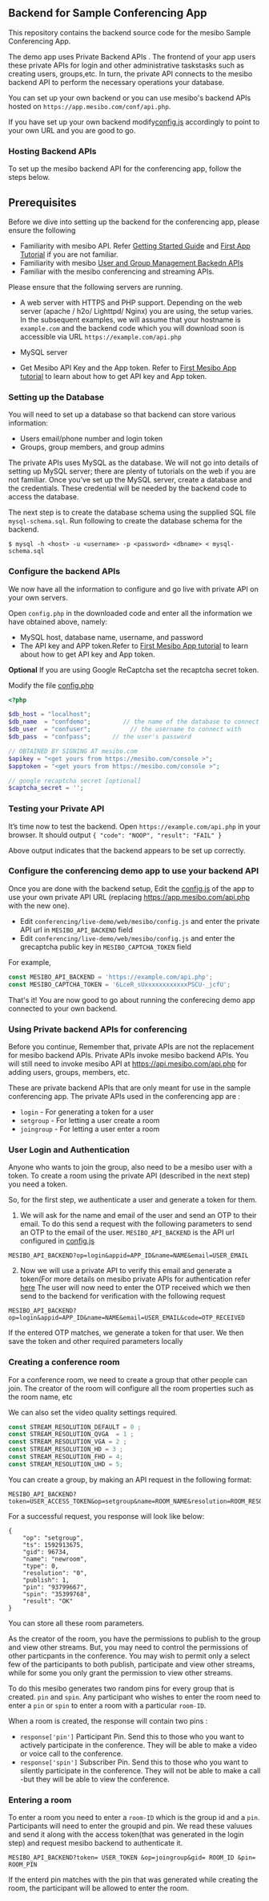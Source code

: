 ## Backend for Sample Conferencing App 

This repository contains the backend source code for the mesibo Sample Conferencing App. 

The demo app uses  Private Backend APIs . The frontend of your app users these private APIs for login and other administrative taskstasks such as creating users, groups,etc. In turn, the private API connects to the mesibo backend API to perform the necessary operations your database. 

You can set up your own backend or you can use mesibo's backend APIs hosted on `https://app.mesibo.com/conf/api.php`. 

If you have set up your own backend modify[config.js](https://github.com/mesibo/conferencing/blob/master/live-demo/web/mesibo/config.js) accordingly to point to your own URL and you are good to go. 

### Hosting Backend APIs
To set up the mesibo backend API for the conferencing app, follow the steps below.

## Prerequisites
Before we dive into setting up the backend for the conferencing app, please ensure the following
- Familiarity with mesibo API. Refer [Getting Started Guide](https://mesibo.com/documentation/get-started/) and [First App Tutorial](https://mesibo.com/documentation/tutorials/first-app/#preparation) if you are not familiar.
- Familiarity with mesibo [User and Group Management Backedn APIs](https://mesibo.com/documentation/api/backend-api/#group-management-apis)
- Familiar with the mesibo conferencing and streaming APIs.

Please ensure that the following servers are running.
- A web server with HTTPS and PHP support. Depending on the web server (apache / h2o/ Lighttpd/ Nginx) you are using, the setup varies. In the subsequent examples, we will assume that your hostname is `example.com` and the backend code which you will download soon is accessible via URL `https://example.com/api.php`
- MySQL server

- Get Mesibo API Key and the App token. Refer to [First Mesibo App tutorial](https://mesibo.com/documentation/tutorials/first-app/#preparation) to learn about how to get API key and App token.

### Setting up the Database

You will need to set up a database so that backend can store various information:

- Users email/phone number and login token
- Groups, group members, and group admins

The private APIs uses MySQL as the database. We will not go into details of setting up MySQL server; there are plenty of tutorials on the web if you are not familiar. Once you’ve set up the MySQL server, create a database and the credentials. These credential will be needed by the backend code to access the database.

The next step is to create the database schema using the supplied SQL file `mysql-schema.sql`. Run following to create the database schema for the backend.

```
$ mysql -h <host> -u <username> -p <password> <dbname> < mysql-schema.sql
```

### Configure the backend APIs

We now have all the information to configure and go live with private API on your own servers.

Open `config.php` in the downloaded code and enter all the information we have obtained above, namely:
- MySQL host, database name, username, and password
- The API key and APP token.Refer to [First Mesibo App tutorial](https://mesibo.com/documentation/tutorials/first-app/#preparation) to learn about how to get API key and App token.

**Optional** If you are using Google ReCaptcha set the recaptcha secret token.

Modify the file [config.php](https://github.com/mesibo/conferencing/blob/master/live-demo/backend/config.php)
```php
<?php

$db_host = "localhost";
$db_name  = "confdemo";         // the name of the database to connect to
$db_user  = "confuser";           // the username to connect with
$db_pass  = "confpass";      // the user's password

// OBTAINED BY SIGNING AT mesibo.com
$apikey = "<get yours from https://mesibo.com/console >";
$apptoken = "<get yours from https://mesibo.com/console >";

// google recaptcha secret [optional]
$captcha_secret = '';
```
### Testing your Private API
It’s time now to test the backend. Open `https://example.com/api.php` in your browser. It should output
`{ "code": "NOOP", "result": "FAIL" }`

Above output indicates that the backend appears to be set up correctly. 

### Configure the conferencing demo app to use your backend API

Once you are done with the backend setup, Edit the [config.js](https://github.com/mesibo/conferencing/blob/master/live-demo/web/mesibo/config.js) of the app to use your own private API URL (replacing https://app.mesibo.com/api.php with the new one).

- Edit `conferencing/live-demo/web/mesibo/config.js` and enter the private API url in `MESIBO_API_BACKEND` field
- Edit `conferencing/live-demo/web/mesibo/config.js` and enter the grecaptcha public key in `MESIBO_CAPTCHA_TOKEN` field

For example,
```javascript
const MESIBO_API_BACKEND = 'https://example.com/api.php';
const MESIBO_CAPTCHA_TOKEN = '6LceR_sUxxxxxxxxxxxxPSCU-_jcfU';
```

That's it! You are now good to go about running the conferecing demo app connected to your own backend.

### Using Private backend APIs for conferencing

Before you continue, Remember that, private APIs are not the replacement for mesibo backend APIs. Private APIs invoke mesibo backend APIs. You will still need to invoke mesibo API at https://api.mesibo.com/api.php for adding users, groups, members, etc.

These are private backend APIs that are only meant for use in the sample conferencing app. The private APIs used in the conferencing app are :
- `login` - For generating a token for a user
- `setgroup` - For letting a user create a room
- `joingroup` - For letting a user enter a room 


### User Login and Authentication

Anyone who wants to join the group, also need to be a mesibo user with a token. To create a room using the private API (described in the next step) you need a token. 

So, for the first step, we authenticate a user and generate a token for them.

1. We will ask for the name and email of the user and send an OTP to their email. To do this send a request with the following parameters to send an OTP to the email of the user. `MESIBO_API_BACKEND` is the API url configured in [config.js](https://github.com/mesibo/conferencing/blob/master/live-demo/web/mesibo/config.js)

```
MESIBO_API_BACKEND?op=login&appid=APP_ID&name=NAME&email=USER_EMAIL
```
2. Now we will use a private API to verify this email and generate a token(For more details on mesibo private APIs for authentication refer [here](https://mesibo.com/documentation/tutorials/open-source-whatsapp-clone/backend/#user-login-and-authentication) The user will now need to enter the OTP received which we then send to the backend for verification with the following request

```
MESIBO_API_BACKEND?op=login&appid=APP_ID&name=NAME&email=USER_EMAIL&code=OTP_RECEIVED
```
If the entered OTP matches, we generate a token for that user. We then save the token and other required parameters locally

### Creating a conference room
For a conference room, we need to create a group that other people can join. The creator of the room will configure all the room properties such as the room name, etc

We can also set the video quality settings required.
```javascript
const STREAM_RESOLUTION_DEFAULT = 0 ;
const STREAM_RESOLUTION_QVGA  = 1 ;
const STREAM_RESOLUTION_VGA = 2 ; 
const STREAM_RESOLUTION_HD = 3 ;
const STREAM_RESOLUTION_FHD = 4;
const STREAM_RESOLUTION_UHD = 5;
```

You can create a group, by making an API request in the following format:
```
MESIBO_API_BACKEND?token=USER_ACCESS_TOKEN&op=setgroup&name=ROOM_NAME&resolution=ROOM_RESOLUTION
```
For a successful request, you response will look like below:
```
{
    "op": "setgroup",
    "ts": 1592913675,
    "gid": 96734,
    "name": "newroom",
    "type": 0,
    "resolution": "0",
    "publish": 1,
    "pin": "93799667",
    "spin": "35399768",
    "result": "OK"
}
```
You can store all these room parameters.

As the creator of the room, you have the permissions to publish to the group and view other streams. But, you may need to control the permissions of other particpants in the conference. You may wish to permit only a select few of the participants to both publish, participate and view other streams, while for some you only grant the permission to view other streams.

To do this mesibo generates two random pins for every group that is created. `pin` and `spin`. Any participant who wishes to enter the room need to enter a `pin` or `spin` to enter a room with a particular `room-ID`.
 
When a room is created, the response will contain two pins :
- `response['pin']` Participant Pin. Send this to those who you want to actively participate in the conference. They will be able to make a video or voice call to the conference.
- `response['spin']` Subscriber Pin. Send this to those who you want to silently participate in the conference. They will not be able to make a call -but they will be able to view the conference.


### Entering a room
To enter a room you need to enter a `room-ID` which is the group id and a `pin`. Participants will need to enter the groupid and pin. We read these valuues and send it along with the access token(that was generated in the login step) and request mesibo backend to authenticate it. 

```
MESIBO_API_BACKEND?token= USER_TOKEN &op=joingroup&gid= ROOM_ID &pin= ROOM_PIN
```
If the enterd pin matches with the pin that was generated while creating the room, the participant will be allowed to enter the room.
